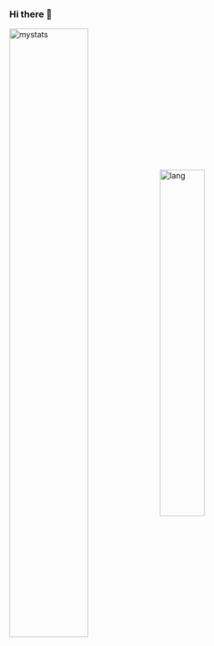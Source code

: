 ### Hi there 👋

<!--
**daudputra/daudputra** is a ✨ _special_ ✨ repository because its `README.md` (this file) appears on your GitHub profile.

Here are some ideas to get you started:

- 🔭 I’m currently working on ...
- 🌱 I’m currently learning ...
- 👯 I’m looking to collaborate on ...
- 🤔 I’m looking for help with ...
- 💬 Ask me about ...
- 📫 How to reach me: ...
- 😄 Pronouns: ...
- ⚡ Fun fact: ...
-->



<!--
<p align="center">
  <img alt="mystats" src="https://github-readme-stats.vercel.app/api?username=daudputra&show_icons=true&theme=transparent" width="48%"/>
  <img alt="lang" src="https://github-readme-stats.vercel.app/api/top-langs/?username=daudputra&layout=compact" width="48%"/>
</p>
-->

 <img alt="mystats" align="center" width="53%" src="https://github-readme-stats.vercel.app/api?username=daudputra&show_icons=true&theme=transparent"/>
<img alt="lang" align="center" width="40%" src="https://github-readme-stats.vercel.app/api/top-langs/?username=daudputra&layout=compact"/> 

<!--
[![Top Langs](https://github-readme-stats.vercel.app/api/top-langs/?username=daudputra&layout=compact)
[![Top Langs](https://github-readme-stats.vercel.app/api/top-langs/?username=daudputra&layout=pie)](https://github.com/daudputra/github-readme-stats)
